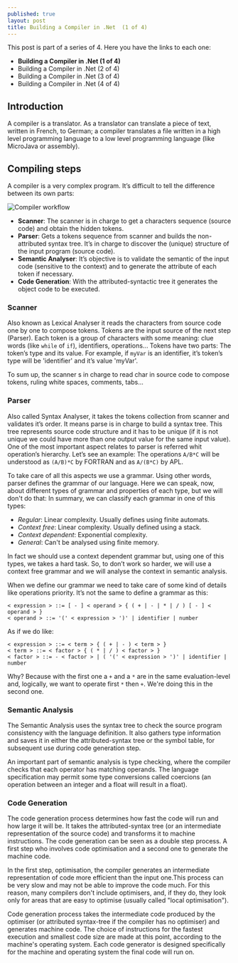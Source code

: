```yaml
---
published: true
layout: post
title: Building a Compiler in .Net  (1 of 4)
---
```


This post is part of a series of 4. Here you have the links to each one:

* __Building a Compiler in .Net (1 of 4)__
* Building a Compiler in .Net (2 of 4)
* Building a Compiler in .Net (3 of 4)
* Building a Compiler in .Net (4 of 4)


## Introduction

A compiler is a translator. As a translator can translate a piece of text, written in French, to German; a compiler translates a file written in a high level programming language to a low level programming language (like MicroJava or assembly).

## Compiling steps

A compiler is a very complex program. It’s difficult to tell the difference between its own parts:

![Compiler workflow]({{baseurl}}/assets/compiler_structure.png)

* __Scanner__: The scanner is in charge to get a characters sequence (source code) and obtain the hidden tokens.
* __Parser__: Gets a tokens sequence from scanner and builds the non-attributed syntax tree. It’s in charge to discover the (unique) structure of the input program (source code).
* __Semantic Analyser__: It’s objective is to validate the semantic of the input code (sensitive to the context) and to generate the attribute of each token if necessary.
* __Code Generation__: With the attributed-syntactic tree it generates the object code to be executed.

### Scanner

Also known as Lexical Analyser it reads the characters from source code one by one to compose tokens. Tokens are the input source of the next step (Parser). Each token is a group of characters with some meaning: clue words (like `while` of `if`), identifiers, operations... Tokens have two parts: The token’s type and its value. For example, if `myVar` is an identifier, it’s token’s type will be 'identifier' and it’s value 'myVar'.

To sum up, the scanner s in charge to read char in source code to compose tokens, ruling white spaces, comments, tabs...

### Parser

Also called Syntax Analyser, it takes the tokens collection from scanner and validates it’s order. It means parse is in charge to build a syntax tree. This tree represents source code structure and it has to be unique (if it is not unique we could have more than one output value for the same input value). One of the most important aspect relates to parser is referred whit operation’s hierarchy. Let’s see an example: The operations `A/B*C` will be understood as `(A/B)*C` by FORTRAN and as `A/(B*C)` by APL.

To take care of all this aspects we use a grammar. Using other words, parser defines the grammar of our language. Here we can speak, now, about different types of grammar and properties of each type, but we will don't do that: In summary, we can classify each grammar in one of this types:

* _Regular_: Linear complexity. Usually defines using finite automats.
* _Context free_: Linear complexity. Usually defined using a stack.
* _Context dependent_: Exponential complexity.
* _General_: Can't be analysed using finite memory.

In fact we should use a context dependent grammar but, using one of this types, we takes a hard task. So, to don’t work so harder, we will use a context free grammar and we will analyse the context in semantic analysis.

When we define our grammar we need to take care of some kind of details like operations priority. It’s not the same to define a grammar as this:

```
< expression > ::= [ - ] < operand > { ( + | - | * | / ) [ - ] < operand > }
< operand > ::= '(' < expression > ')' | identifier | number
```

As if we do like:

```
< expression > ::= < term > { ( + | - ) < term > }
< term > ::= < factor > { ( * | / ) < factor > }
< factor > ::= - < factor > | ( '(' < expression > ')' | identifier | number
```

Why? Because with the first one a `+` and a `*` are in the same evaluation-level and, logically, we want to operate first `*` then `+`. We're doing this in the second one.

### Semantic Analysis

The Semantic Analysis uses the syntax tree to check the source program consistency with the language definition. It also gathers type information and saves it in either the attributed-syntax tree or the symbol table, for subsequent use during code generation step.

An important part of semantic analysis is type checking, where the compiler checks that each operator has matching operands. The language specification may permit some type conversions called coercions (an operation between an integer and a float will result in a float).

### Code Generation

The code generation process determines how fast the code will run and how large it will be. It takes the attributed-syntax tree (or an intermediate representation of the source code) and transforms it to machine instructions. The code generation can be seen as a double step process. A first step who involves code optimisation and a second one to generate the machine code.

In the first step, optimisation, the compiler generates an intermediate representation of code more efficient than the input one.This process can be very slow and may not be able to improve the code much. For this reason, many compilers don't include optimisers, and, if they do, they look only for areas that are easy to optimise (usually called "local optimisation").

Code generation  process takes the intermediate code produced by the optimiser (or attributed syntax-tree if the compiler has no optimiser) and generates machine code. The choice of instructions for the fastest execution and smallest code size are made at this point, according to the machine's operating system. Each code generator is designed specifically for the machine and operating system the final code will run on.